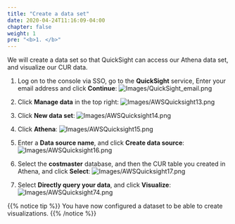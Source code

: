```yaml
---
title: "Create a data set"
date: 2020-04-24T11:16:09-04:00
chapter: false
weight: 1
pre: "<b>1. </b>"
---
```



We will create a data set so that QuickSight can access our Athena data set, and visualize our CUR data.


1. Log on to the console via SSO, go to the **QuickSight** service, Enter your email address and click **Continue**:
![Images/QuickSight_email.png](/Cost/200_5_Cost_Visualization/Images/QuickSight_email.png)

2. Click **Manage data** in the top right:
![Images/AWSQuicksight13.png](/Cost/200_5_Cost_Visualization/Images/AWSQuicksight13.png)

3. Click **New data set**:
![Images/AWSQuicksight14.png](/Cost/200_5_Cost_Visualization/Images/AWSQuicksight14.png)

4. Click **Athena**:
![Images/AWSQuicksight15.png](/Cost/200_5_Cost_Visualization/Images/AWSQuicksight15.png)

5. Enter a **Data source name**, and click **Create data source**:
![Images/AWSQuicksight16.png](/Cost/200_5_Cost_Visualization/Images/AWSQuicksight16.png)

6. Select the **costmaster** database, and then the CUR table you created in Athena, and click **Select**:
![Images/AWSQuicksight17.png](/Cost/200_5_Cost_Visualization/Images/AWSQuicksight17.png)

7. Select **Directly query your data**, and click **Visualize**:
![Images/AWSQuicksight74.png](/Cost/200_5_Cost_Visualization/Images/AWSQuicksight74.png)


{{% notice tip %}}
You have now configured a dataset to be able to create visualizations.
{{% /notice %}}



